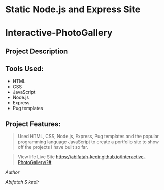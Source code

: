 # Static Node.js and Express Site

# Interactive-PhotoGallery

## Project Description

## Tools Used:

* HTML
* CSS 
* JavaScript
* Node.js
* Express
* Pug templates

## Project Features:
> Used HTML, CSS, Node.js, Express, Pug templates and the popular programming language JavaScript to create a portfolio site to show off the projects I have built so far.

> View life Live Site https://abifatah-kedir.github.io/Interactive-PhotoGallery/?#

*Author*

*Abifatah S kedir*
